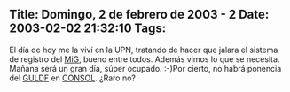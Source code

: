 Title: Domingo, 2 de febrero de 2003 - 2
Date: 2003-02-02 21:32:10
Tags: 
---
El día de hoy me la viví en la UPN,  tratando de hacer que jalara el sistema de registro del <a href="http://web.archive.org/web/20030218225029/http://www.mig-29.net/">MiG</a>, bueno entre todos. Además vimos lo que  se necesita. Mañana será un gran día, súper ocupado. :-)Por cierto, no habrá  ponencia del <a href="http://web.archive.org/web/20030218225029/http://www.guldf.org/">GULDF</a> en <a href="http://web.archive.org/web/20030218225029/http://www.consol.org.mx/">CONSOL</a>. ¿Raro no?
